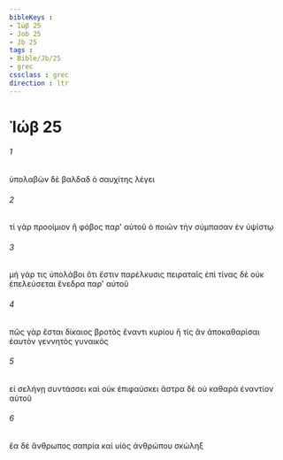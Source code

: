 ```yaml
---
bibleKeys : 
- Ἰώβ 25
- Job 25
- Jb 25
tags : 
- Bible/Jb/25
- grec
cssclass : grec
direction : ltr
---
```


# Ἰώβ 25

###### 1
ὑπολαβὼν δὲ βαλδαδ ὁ σαυχίτης λέγει
###### 2
τί γὰρ προοίμιον ἢ φόβος παρ' αὐτοῦ ὁ ποιῶν τὴν σύμπασαν ἐν ὑψίστῳ
###### 3
μὴ γάρ τις ὑπολάβοι ὅτι ἔστιν παρέλκυσις πειραταῖς ἐπὶ τίνας δὲ οὐκ ἐπελεύσεται ἔνεδρα παρ' αὐτοῦ
###### 4
πῶς γὰρ ἔσται δίκαιος βροτὸς ἔναντι κυρίου ἢ τίς ἂν ἀποκαθαρίσαι ἑαυτὸν γεννητὸς γυναικός
###### 5
εἰ σελήνῃ συντάσσει καὶ οὐκ ἐπιφαύσκει ἄστρα δὲ οὐ καθαρὰ ἐναντίον αὐτοῦ
###### 6
ἔα δέ ἄνθρωπος σαπρία καὶ υἱὸς ἀνθρώπου σκώληξ

